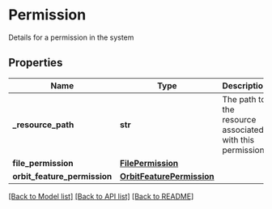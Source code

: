 # Permission

Details for a permission in the system

## Properties
Name | Type | Description | Notes
------------ | ------------- | ------------- | -------------
**_resource_path** | **str** | The path to the resource associated with this permission | 
**file_permission** | [**FilePermission**](FilePermission.md) |  | [optional] 
**orbit_feature_permission** | [**OrbitFeaturePermission**](OrbitFeaturePermission.md) |  | [optional] 

[[Back to Model list]](../README.md#documentation-for-models) [[Back to API list]](../README.md#documentation-for-api-endpoints) [[Back to README]](../README.md)


